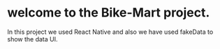 # welcome to the Bike-Mart project.

In this project we used React Native and also we have used fakeData to show the data UI.

